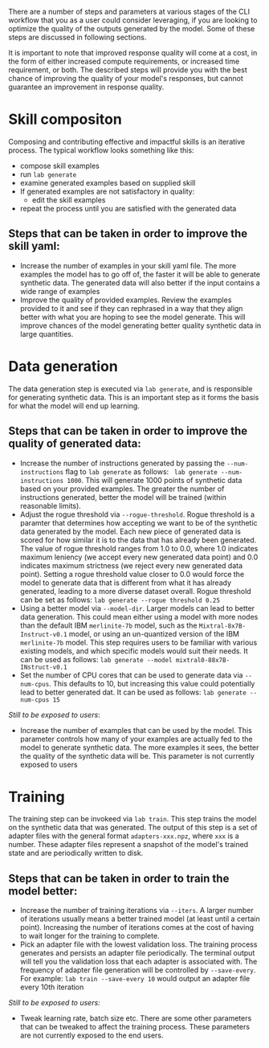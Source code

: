 There are a number of steps and parameters at various stages of the CLI workflow that you as a user could consider leveraging, if you are looking to optimize the quality of the outputs generated by the model. Some of these steps are discussed in following sections. 

It is important to note that improved response quality will come at a cost, in the form of either increased compute requirements, or increased time requirement, or both. The described steps will provide you with the best chance of improving the quality of your model's responses, but cannot guarantee an improvement in response quality. 

# Skill compositon

Composing and contributing effective and impactful skills is an iterative process. The typical workflow looks something like this:
- compose skill examples
- run `lab generate` 
- examine generated examples based on supplied skill
- If generated examples are not satisfactory in quality:
  - edit the skill examples 
- repeat the process until you are satisfied with the generated data

## Steps that can be taken in order to improve the skill yaml:
- Increase the number of examples in your skill yaml file. The more examples the model has to go off of, the faster it will be able to generate synthetic data. The generated data will also better if the input contains a wide range of examples
- Improve the quality of provided examples. Review the examples provided to it and see if they can rephrased in a way that they align better with what you are hoping to see the model generate. This will improve chances of the model generating better quality synthetic data in large quantities.


# Data generation 

The data generation step is executed via `lab generate`, and is responsible for generating synthetic data. This is an important step as it forms the basis for what the model will end up learning. 

## Steps that can be taken in order to improve the quality of generated data:
- Increase the number of instructions generated by passing the `--num-instructions` flag to `lab generate` as follows:
` lab generate --num-instructions 1000`. This will generate 1000 points of synthetic data based on your provided examples. The greater the number of instructions generated, better the model will be trained (within reasonable limits). 
- Adjust the rogue threshold via `--rogue-threshold`. Rogue threshold is a paramter that determines how accepting we want to be of the synthetic data generated by the model. Each new piece of generated data is scored for how similar it is to the data that has already been generated. The value of rogue threshold ranges from 1.0 to 0.0, where 1.0 indicates maximum leniency (we accept every new generated data point) and 0.0 indicates maximum strictness (we reject every new generated data point). Setting a rogue threshold value closer to 0.0 would force the model to generate data that is different from what it has already generated, leading to a more diverse dataset overall. Rogue threshold can be set as follows:
`lab generate --rogue threshold 0.25`
- Using a better model via `--model-dir`. Larger models can lead to better data generation. This could mean either using a model with more nodes than the default IBM `merlinite-7b` model, such as the `Mixtral-8x7B-Instruct-v0.1` model, or using an un-quantized version of the IBM `merlinite-7b` model. This step requires users to be familiar with various existing models, and which specific models would suit their needs. It can be used as follows:
`lab generate --model mixtral0-88x7B-INstruct-v0.1`
- Set the number of CPU cores that can be used to generate data via `--num-cpus`. This defaults to 10, but increasing this value could potentially lead to better generated dat. It can be used as follows:
`lab generate --num-cpus 15`

*Still to be exposed to users*:
- Increase the number of examples that can be used by the model. This parameter controls how many of your examples are actually fed to the model to generate synthetic data. The more examples it sees, the better the quality of the synthetic data will be. This parameter is not currently exposed to users


# Training 

The training step can be invokeed via `lab train`. This step trains the model on the synthetic data that was generated. The output of this step is a set of adapter files with the general format `adapters-xxx.npz`, where `xxx` is a number. These adapter files represent a snapshot of the model's trained state and are periodically written to disk. 

## Steps that can be taken in order to train the model better:
- Increase the number of training iterations via `--iters`. A larger number of iterations usually means a better trained model (at least until a certain point). Increasing the number of iterations comes at the cost of having to wait longer for the training to complete. 
- Pick an adapter file with the lowest validation loss. The training process generates and persists an adapter file periodically. The terminal output will tell you the validation loss that each adapter is associated with. The frequency of adapter file generation will be controlled by `--save-every`. For example:
`lab train --save-every 10` would output an adapter file every 10th iteration 
  

*Still to be exposed to users:*
- Tweak learning rate, batch size etc. There are some other parameters that can be tweaked to affect the training process. These parameters are not currently exposed to the end users. 